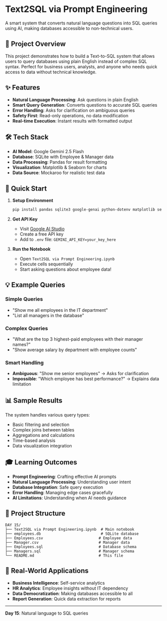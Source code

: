 # Text2SQL via Prompt Engineering

A smart system that converts natural language questions into SQL queries using AI, making databases accessible to non-technical users.

## 🎯 Project Overview

This project demonstrates how to build a Text-to-SQL system that allows users to query databases using plain English instead of complex SQL syntax. Perfect for business users, analysts, and anyone who needs quick access to data without technical knowledge.

## ✨ Features

- **Natural Language Processing**: Ask questions in plain English
- **Smart Query Generation**: Converts questions to accurate SQL queries
- **Error Handling**: Asks for clarification on ambiguous queries
- **Safety First**: Read-only operations, no data modification
- **Real-time Execution**: Instant results with formatted output

## 🛠️ Tech Stack

- **AI Model**: Google Gemini 2.5 Flash
- **Database**: SQLite with Employee & Manager data
- **Data Processing**: Pandas for result formatting
- **Visualization**: Matplotlib & Seaborn for charts
- **Data Source**: Mockaroo for realistic test data

## 🚀 Quick Start

1. **Setup Environment**

   ```bash
   pip install pandas sqlite3 google-genai python-dotenv matplotlib seaborn
   ```

2. **Get API Key**

   - Visit [Google AI Studio](https://aistudio.google.com/)
   - Create a free API key
   - Add to `.env` file: `GEMINI_API_KEY=your_key_here`

3. **Run the Notebook**
   - Open `Text2SQL via Prompt Engineering.ipynb`
   - Execute cells sequentially
   - Start asking questions about employee data!

## 💡 Example Queries

### Simple Queries

- "Show me all employees in the IT department"
- "List all managers in the database"

### Complex Queries

- "What are the top 3 highest-paid employees with their manager names?"
- "Show average salary by department with employee counts"

### Smart Handling

- **Ambiguous**: "Show me senior employees" → Asks for clarification
- **Impossible**: "Which employee has best performance?" → Explains data limitation

## 📊 Sample Results

The system handles various query types:

- Basic filtering and selection
- Complex joins between tables
- Aggregations and calculations
- Time-based analysis
- Data visualization integration

## 🎓 Learning Outcomes

- **Prompt Engineering**: Crafting effective AI prompts
- **Natural Language Processing**: Understanding user intent
- **Database Integration**: Safe query execution
- **Error Handling**: Managing edge cases gracefully
- **AI Limitations**: Understanding when AI needs guidance

## 🔧 Project Structure

```
DAY 15/
├── Text2SQL via Prompt Engineering.ipynb  # Main notebook
├── employees.db                           # SQLite database
├── Employees.csv                         # Employee data
├── Manager.csv                           # Manager data
├── Employees.sql                         # Database schema
├── Managers.sql                          # Manager schema
└── README.md                             # This file
```

## 🌟 Real-World Applications

- **Business Intelligence**: Self-service analytics
- **HR Analytics**: Employee insights without IT dependency
- **Data Democratization**: Making databases accessible to all
- **Report Generation**: Quick data extraction for reports

---

**Day 15**: Natural language to SQL queries
